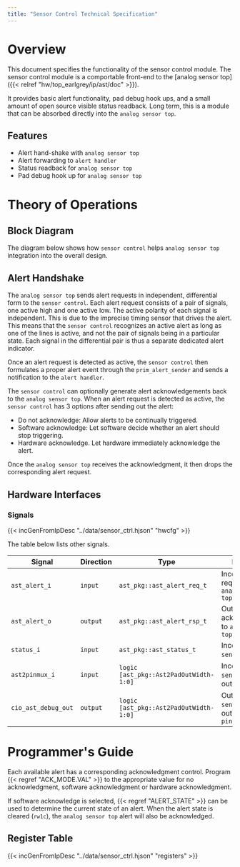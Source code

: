 ```yaml
---
title: "Sensor Control Technical Specification"
---
```


# Overview

This document specifies the functionality of the sensor control module.
The sensor control module is a comportable front-end to the [analog sensor top]({{< relref "hw/top_earlgrey/ip/ast/doc" >}}).

It provides basic alert functionality, pad debug hook ups, and a small amount of open source visible status readback.
Long term, this is a module that can be absorbed directly into the `analog sensor top`.

## Features

- Alert hand-shake with `analog sensor top`
- Alert forwarding to `alert handler`
- Status readback for `analog sensor top`
- Pad debug hook up for `analog sensor top`

# Theory of Operations

## Block Diagram

The diagram below shows how `sensor control` helps `analog sensor top` integration into the overall design.

## Alert Handshake

The `analog sensor top` sends alert requests in independent, differential form to the `sensor control`.
Each alert request consists of a pair of signals, one active high and one active low.
The active polarity of each signal is independent.   This is due to the imprecise timing sensor that drives the alert.
This means that the `sensor control` recognizes an active alert as long as one of the lines is active, and not the pair of signals being in a particular state.
Each signal in the differential pair is thus a separate dedicated alert indicator.

Once an alert request is detected as active, the `sensor control` then formulates a proper alert event through the `prim_alert_sender` and sends a notification to the `alert handler`.

The `sensor control` can optionally generate alert acknowledgements back to the `analog sensor top`.
When an alert request is detected as active, the `sensor control` has 3 options after sending out the alert:

- Do not acknowledge: Allow alerts to be continually triggered.
- Software acknowledge: Let software decide whether an alert should stop triggering.
- Hardware acknowledge. Let hardware immediately acknowledge the alert.

Once the `analog sensor top` receives the acknowledgment, it then drops the corresponding alert request.

## Hardware Interfaces

### Signals

{{< incGenFromIpDesc "../data/sensor_ctrl.hjson" "hwcfg" >}}

The table below lists other signals.

Signal               | Direction        | Type                                   | Description
---------------------|------------------|----------------------------------------|---------------
`ast_alert_i`        | `input`          | `ast_pkg::ast_alert_req_t`             | Incoming alert requests from `analog sensor top`
`ast_alert_o`        | `output`         | `ast_pkg::ast_alert_rsp_t`             | Outgoing alert acknowledgments to `analog sensor top`
`status_i`           | `input`          | `ast_pkg::ast_status_t`                | Incoming `analog sensor top` status
`ast2pinmux_i`       | `input`          | `logic [ast_pkg::Ast2PadOutWidth-1:0]` | Incoming `analog sensor top` debug output signals
`cio_ast_debug_out`  | `output`         | `logic [ast_pkg::Ast2PadOutWidth-1:0]` | Outgoing `analog sensor top` debug output signals to `pinmux`

# Programmer's Guide

Each available alert has a corresponding acknowledgment control.
Program {{< regref "ACK_MODE.VAL" >}} to the appropriate value for no acknowledgment, software acknowledgment or hardware acknowledgment.

If software acknowledge is selected, {{< regref "ALERT_STATE" >}} can be used to determine the current state of an alert.
When the alert state is cleared (`rw1c`), the `analog sensor top` alert will also be acknowledged.

## Register Table

{{< incGenFromIpDesc "../data/sensor_ctrl.hjson" "registers" >}}
